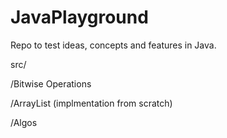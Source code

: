 # JavaPlayground

Repo to test ideas, concepts and features in Java.

src/

  /Bitwise Operations
  
  /ArrayList (implmentation from scratch)
  
  /Algos
